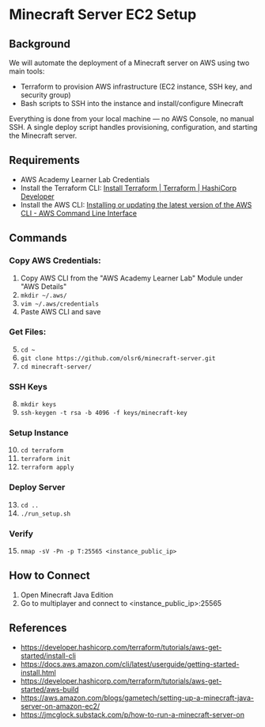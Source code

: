 # Minecraft Server EC2 Setup

## Background

We will automate the deployment of a Minecraft server on AWS using two main tools:
- Terraform to provision AWS infrastructure (EC2 instance, SSH key, and security group)
- Bash scripts to SSH into the instance and install/configure Minecraft

Everything is done from your local machine — no AWS Console, no manual SSH. A single deploy script handles provisioning, configuration, and starting the Minecraft server.

## Requirements

- AWS Academy Learner Lab Credentials
- Install the Terraform CLI: [Install Terraform | Terraform | HashiCorp Developer](https://developer.hashicorp.com/terraform/tutorials/aws-get-started/install-cli)
- Install the AWS CLI: [Installing or updating the latest version of the AWS CLI - AWS Command Line Interface](https://docs.aws.amazon.com/cli/latest/userguide/getting-started-install.html)

## Commands

### Copy AWS Credentials:

1. Copy AWS CLI from the "AWS Academy Learner Lab" Module under "AWS Details"
2. `mkdir ~/.aws/`
3. `vim ~/.aws/credentials`
4. Paste AWS CLI and save

### Get Files:

5. `cd ~`
6. `git clone https://github.com/olsr6/minecraft-server.git`
7. `cd minecraft-server/`

### SSH Keys

8. `mkdir keys`
9. `ssh-keygen -t rsa -b 4096 -f keys/minecraft-key`

### Setup Instance

10. `cd terraform`
11. `terraform init`
12. `terraform apply`

### Deploy Server

13. `cd ..`
14. `./run_setup.sh`

### Verify

15. `nmap -sV -Pn -p T:25565 <instance_public_ip>`

## How to Connect

1. Open Minecraft Java Edition
2. Go to multiplayer and connect to <instance_public_ip>:25565

## References
 - https://developer.hashicorp.com/terraform/tutorials/aws-get-started/install-cli
 - https://docs.aws.amazon.com/cli/latest/userguide/getting-started-install.html
 - https://developer.hashicorp.com/terraform/tutorials/aws-get-started/aws-build
 - https://aws.amazon.com/blogs/gametech/setting-up-a-minecraft-java-server-on-amazon-ec2/
 - https://jmcglock.substack.com/p/how-to-run-a-minecraft-server-on
